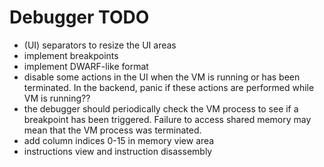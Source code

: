 # Debugger TODO

- (UI) separators to resize the UI areas
- implement breakpoints
- implement DWARF-like format
- disable some actions in the UI when the VM is running or has been terminated. In the backend, panic if these actions are performed while VM is running??
- the debugger should periodically check the VM process to see if a breakpoint has been triggered. Failure to access shared memory may mean that the VM process was terminated.
- add column indices 0-15 in memory view area
- instructions view and instruction disassembly
